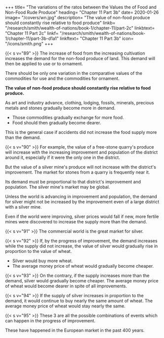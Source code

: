 +++
title=  "The variations of the ratos between the Values the of Food and Non-Food Rude Produce"
heading=  "Chapter 11 Part 3b"
date=  2020-01-26
image=  "/covers/wn.jpg"
description=  "The value of non-food produce should constantly rise relative to food produce"
linkb=  "/research/smith/wealth-of-nations/book-1/chapter-11/part-2c"
linkbtext=  "Chapter 11 Part 2c"
linkf=  "/research/smith/wealth-of-nations/book-1/chapter-11/part-3b-d1a1"
linkftext=  "Chapter 11 Part 3b"
icon=  "/icons/smith.png"
+++


<!-- Of the variations in the Proportion between the respective Values of that sort of Produce which always affords Rent, and of that which sometimes does, and sometimes does not, afford Rent -->

{{< s v="89" >}} The increase of food from the increasing cultivation increases the demand for the non-food produce of land. This demand will then be applied to use or to ornament.

There should be only one variation in the comparative values of the commodities for use and the commodities for ornament.

**The value of non-food produce should constantly rise relative to food produce.**

<!-- The value the produce that sometimes affords and sometimes does not afford rent should constantly rise in proportion to the commodity which always affords rent. -->

As art and industry advance, clothing, lodging, fossils, minerals, precious metals and stones gradually become more in demand.
- Those commodities gradually exchange for more food.
- Food should then gradually become dearer.

This is the general case if accidents did not increase the food supply more than the demand.

{{< s v="90" >}} For example, the value of a free-stone quarry's produce will increase with the increasing improvement and population of the district around it, especially if it were the only one in the district.

But the value of a silver mine's produce will not increase with the district's improvement.
The market for stones from a quarry is frequently near it.

Its demand must be proportional to that district's improvement and population.
The silver mine's market may be global.

Unless the world is advancing in improvement and population, the demand for silver might not be increased by the improvement even of a large district with a silver mine.

Even if the world were improving, silver prices would fall if new, more fertile mines were discovered to increase the supply more than the demand.

{{< s v="91" >}} The commercial world is the great market for silver.

{{< s v="92" >}} If, by the progress of improvement, the demand increases while the supply did not increase, the value of silver would gradually rise in proportion to the value of wheat.
- Silver would buy more wheat.
- The average money price of wheat would gradually become cheaper.

{{< s v="93" >}} On the contrary, if the supply increases more than the demand, silver would gradually become cheaper. The average money price of wheat would become dearer in spite of all improvements.

{{< s v="94" >}} If the supply of silver increases in proportion to the demand, it would continue to buy nearly the same amount of wheat.
The average money price of wheat would stay nearly the same.

{{< s v="95" >}} These 3 are all the possible combinations of events which can happen in the progress of improvement.

These have happened in the European market in the past 400 years.
